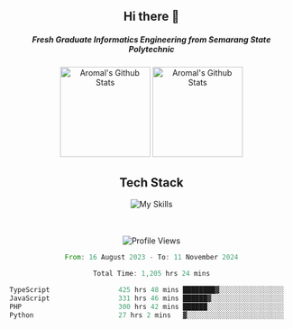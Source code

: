<div align="center">
  <h2>Hi there 👋</h2>

  <h5>Fresh Graduate Informatics Engineering from Semarang State Polytechnic</h5>

  <img
    height="160"
    alt="Aromal's Github Stats"
    src="https://github-readme-stats.vercel.app/api?username=dafariski77&show_icons=true&theme=tokyonight&count_private=true"
  />
  <img
    alt="Aromal's Github Stats"
    height="160"
    src="https://github-readme-stats.vercel.app/api/top-langs/?username=dafariski77&layout=compact&theme=tokyonight"
  />

  <h2>Tech Stack</h2>
  
![My Skills](https://simpleskill.icons.workers.dev/svg?i=typescript,next.js,react,tailwindcss,shadcnui,reactquery,prisma,socketdotio,zod)

  <br /><br />
  <img src="https://komarev.com/ghpvc/?username=dafariski77&abbreviated=true" alt="Profile Views">
    
  <!--START_SECTION:waka-->

```rust
From: 16 August 2023 - To: 11 November 2024

Total Time: 1,205 hrs 24 mins

TypeScript                 425 hrs 48 mins ████████▓░░░░░░░░░░░░░░░░   34.92 %
JavaScript                 331 hrs 46 mins ██████▓░░░░░░░░░░░░░░░░░░   27.21 %
PHP                        300 hrs 42 mins ██████░░░░░░░░░░░░░░░░░░░   24.66 %
Python                     27 hrs 2 mins   ▓░░░░░░░░░░░░░░░░░░░░░░░░   02.22 %
```

<!--END_SECTION:waka-->
</div>
